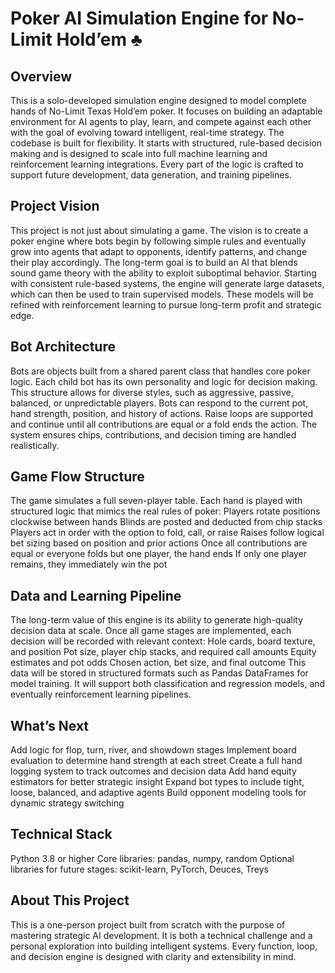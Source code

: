 # Poker AI Simulation Engine for No-Limit Hold’em ♣️

## Overview
This is a solo-developed simulation engine designed to model complete hands of No-Limit Texas Hold’em poker. It focuses on building an adaptable environment for AI agents to play, learn, and compete against each other with the goal of evolving toward intelligent, real-time strategy. The codebase is built for flexibility. It starts with structured, rule-based decision making and is designed to scale into full machine learning and reinforcement learning integrations. Every part of the logic is crafted to support future development, data generation, and training pipelines.

## Project Vision
This project is not just about simulating a game. The vision is to create a poker engine where bots begin by following simple rules and eventually grow into agents that adapt to opponents, identify patterns, and change their play accordingly. The long-term goal is to build an AI that blends sound game theory with the ability to exploit suboptimal behavior. Starting with consistent rule-based systems, the engine will generate large datasets, which can then be used to train supervised models. These models will be refined with reinforcement learning to pursue long-term profit and strategic edge.

## Bot Architecture
Bots are objects built from a shared parent class that handles core poker logic. Each child bot has its own personality and logic for decision making. This structure allows for diverse styles, such as aggressive, passive, balanced, or unpredictable players. Bots can respond to the current pot, hand strength, position, and history of actions. Raise loops are supported and continue until all contributions are equal or a fold ends the action. The system ensures chips, contributions, and decision timing are handled realistically.

## Game Flow Structure
The game simulates a full seven-player table. Each hand is played with structured logic that mimics the real rules of poker:
Players rotate positions clockwise between hands
Blinds are posted and deducted from chip stacks
Players act in order with the option to fold, call, or raise
Raises follow logical bet sizing based on position and prior actions
Once all contributions are equal or everyone folds but one player, the hand ends
If only one player remains, they immediately win the pot

## Data and Learning Pipeline
The long-term value of this engine is its ability to generate high-quality decision data at scale. Once all game stages are implemented, each decision will be recorded with relevant context:
Hole cards, board texture, and position
Pot size, player chip stacks, and required call amounts
Equity estimates and pot odds
Chosen action, bet size, and final outcome
This data will be stored in structured formats such as Pandas DataFrames for model training. It will support both classification and regression models, and eventually reinforcement learning pipelines.

## What’s Next
Add logic for flop, turn, river, and showdown stages
Implement board evaluation to determine hand strength at each street
Create a full hand logging system to track outcomes and decision data
Add hand equity estimators for better strategic insight
Expand bot types to include tight, loose, balanced, and adaptive agents
Build opponent modeling tools for dynamic strategy switching

## Technical Stack
Python 3.8 or higher
Core libraries: pandas, numpy, random
Optional libraries for future stages: scikit-learn, PyTorch, Deuces, Treys

## About This Project
This is a one-person project built from scratch with the purpose of mastering strategic AI development. It is both a technical challenge and a personal exploration into building intelligent systems. Every function, loop, and decision engine is designed with clarity and extensibility in mind. 




